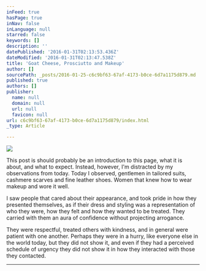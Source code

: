 ```yaml
---
inFeed: true
hasPage: true
inNav: false
inLanguage: null
starred: false
keywords: []
description: ''
datePublished: '2016-01-31T02:13:53.436Z'
dateModified: '2016-01-31T02:13:47.538Z'
title: 'Goat Cheese, Prosciutto and Makeup'
author: []
sourcePath: _posts/2016-01-25-c6c9bf63-67af-4173-b0ce-6d7a1175d879.md
published: true
authors: []
publisher:
  name: null
  domain: null
  url: null
  favicon: null
url: c6c9bf63-67af-4173-b0ce-6d7a1175d879/index.html
_type: Article

---
```

![](https://the-grid-user-content.s3-us-west-2.amazonaws.com/72836941-545e-4e12-89f2-0b4b5533b173.JPG)

This post is should probably be an introduction to this page, what it is about, and what to expect. Instead, however, I'm distracted by my observations from today. Today I observed, gentlemen in tailored suits, cashmere scarves and fine leather shoes. Women that knew how to wear makeup and wore it well.

I saw people that cared about their appearance, and took pride in how they presented themselves, as if their dress and styling was a representation of who they were, how they felt and how they wanted to be treated. They carried with them an aura of confidence without projecting arrogance.

They were respectful, treated others with kindness, and in general were patient with one another. Perhaps they were in a hurry, like everyone else in the world today, but they did not show it, and even if they had a perceived schedule of urgency they did not show it in how they interacted with those they contacted.

****